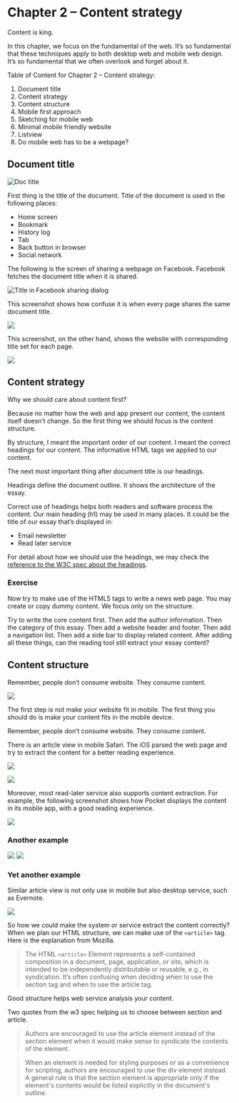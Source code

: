 # Chapter 2 – Content strategy

Content is king.

In this chapter, we focus on the fundamental of the web. It’s so fundamental that these techniques apply to both desktop web and mobile web design. It’s so fundamental that we often overlook and forget about it.

Table of Content for Chapter 2 – Content strategy:

1. Document title
2. Content strategy
3. Content structure
4. Mobile first approach
5. Sketching for mobile web
6. Minimal mobile friendly website
7. Listview
8. Do mobile web has to be a webpage?

## Document title

![Doc title](images//doc-title-tab.png)

First thing is the title of the document. Title of the document is used in the following places:

- Home screen
- Bookmark
- History log
- Tab
- Back button in browser
- Social network

The following is the screen of sharing a webpage on Facebook. Facebook fetches the document title when it is shared.

![Title in Facebook sharing dialog](images/fb-sharing.png)


This screenshot shows how confuse it is when every page shares the same document title.

![](images/macao-gov-history.png)


This screenshot, on the other hand, shows the website with corresponding title set for each page.

![](images/makzan-net-history.png)

## Content strategy

Why we should care about content first?

Because no matter how the web and app present our content, the content itself doesn’t change. So the first thing we should focus is the content structure.

By structure, I meant the important order of our content. I meant the correct headings for our content. The informative HTML tags we applied to our content.

The next most important thing after document title is our headings.

Headings define the document outline. It shows the architecture of the essay.

Correct use of headings helps both readers and software process the content.
Our main heading (h1) may be used in many places. It could be the title of our essay that’s displayed in:

- Email newsletter
- Read later service

For detail about how we should use the headings, we may check the [reference to the W3C spec about the headings](http://www.w3.org/html/wg/drafts/html/master/sections.html#the-h1,-h2,-h3,-h4,-h5,-and-h6-elements).

### Exercise

Now try to make use of the HTML5 tags to write a news web page. You may create or copy dummy content. We focus only on the structure.

Try to write the core content first. Then add the author information. Then the category of this essay. Then add a website header and footer. Then add a navigation list. Then add a side bar to display related content. After adding all these things, can the reading tool still extract your essay content?

## Content structure

Remember, people don’t consume website. They consume content.

![](images/article-extraction.png)

The first step is not make your website fit in mobile. The first thing you should do is make your content fits in the mobile device.

Remember, people don’t consume website. They consume content.

There is an article view in mobile Safari. The iOS parsed the web page and try to extract the content for a better reading experience.

![](images/macao-portal-normal.png)

![](images/macao-portal-article.png)

Moreover, most read-later service also supports content extraction. For example, the following screenshot shows how Pocket displays the content in its mobile app, with a good reading experience.

![](images/macao-portal-pocket.png)

### Another example

![](images/hk-news-normal.png)
![](images/hk-news-article.png)

### Yet another example

Similar article view is not only use in mobile but also desktop service, such as Evernote.

![](images/evernote.png)

So how we could make the system or service extract the content correctly?
When we plan our HTML structure, we can make use of the `<article>` tag. Here is the explanation from Mozilla.

> The HTML `<article>` Element represents a self-contained composition in a document, page, application, or site, which is intended to be independently distributable or reusable, e.g., in syndication.
It’s often confusing when deciding when to use the section tag and when to use the article tag.

Good structure helps web service analysis your content.

Two quotes from the w3 spec helping us to choose between section and article.

> Authors are encouraged to use the article element instead of the section element when it would make sense to syndicate the contents of the element.

> When an element is needed for styling purposes or as a convenience for scripting, authors are encouraged to use the div element instead. A general rule is that the section element is appropriate only if the element's contents would be listed explicitly in the document's outline.

